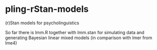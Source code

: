 pling-rStan-models
==================

(r)Stan models for psycholinguistics

So far there is lmm.R together with lmm.stan for simulating data and generating Bayesian linear mixed models (in comparison with lmer from lme4)

